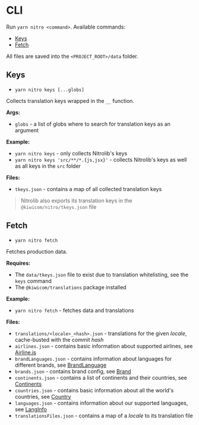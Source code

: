 # CLI

Run `yarn nitro <command>`. Available commands:
* [Keys](#keys)
* [Fetch](#fetch)

All files are saved into the `<PROJECT_ROOT>/data` folder.

## Keys

* `yarn nitro keys [...globs]`

Collects translation keys wrapped in the `__` function.

**Args:**
* `globs` - a list of globs where to search for translation keys as an argument

**Example:**
* `yarn nitro keys` - only collects Nitrolib's keys
* `yarn nitro keys 'src/**/*.{js,jsx}'` - collects Nitrolib's keys as well as all keys in the `src` folder

**Files:**
* `tkeys.json` - contains a map of all collected translation keys

> Nitrolib also exports its translation keys in the `@kiwicom/nitro/tkeys.json` file

## Fetch

* `yarn nitro fetch`

Fetches production data.

**Requires:**
* The `data/tkeys.json` file to exist due to translation whitelisting, see the `keys` command
* The `@kiwicom/translations` package installed

**Example:**
* `yarn nitro fetch` - fetches data and translations

**Files:**
* `translations/<locale>_<hash>.json` - translations for the given _locale_, cache-busted with the commit _hash_
* `airlines.json` - contains basic information about supported airlines, see [Airline.js](./records#airline)
* `brandLanguages.json` - contains information about languages for different brands, see [BrandLanguage](./records#brandlanguage)
* `brands.json` - contains brand config, see [Brand](./records#brand)
* `continents.json` - contains a list of continents and their countries, see [Continents](./records#continents)
* `countries.json` - contains basic information about all the world's countries, see [Country](./records#Country)
* `languages.json` - contains information about our supported languages, see [LangInfo](./records#langinfo)
* `translationsFiles.json` - contains a map of a _locale_ to its translation file
